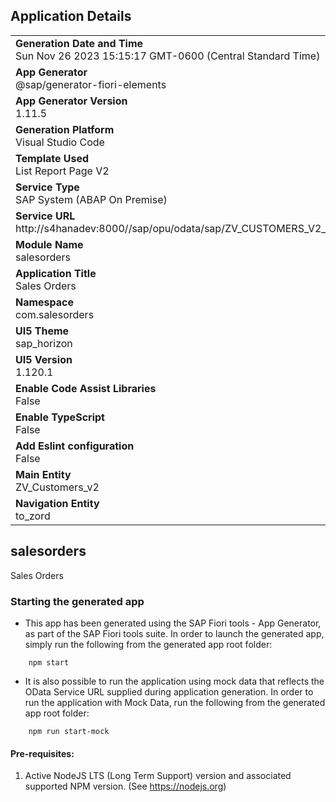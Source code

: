 ## Application Details
|               |
| ------------- |
|**Generation Date and Time**<br>Sun Nov 26 2023 15:15:17 GMT-0600 (Central Standard Time)|
|**App Generator**<br>@sap/generator-fiori-elements|
|**App Generator Version**<br>1.11.5|
|**Generation Platform**<br>Visual Studio Code|
|**Template Used**<br>List Report Page V2|
|**Service Type**<br>SAP System (ABAP On Premise)|
|**Service URL**<br>http://s4hanadev:8000//sap/opu/odata/sap/ZV_CUSTOMERS_V2_CDS
|**Module Name**<br>salesorders|
|**Application Title**<br>Sales Orders|
|**Namespace**<br>com.salesorders|
|**UI5 Theme**<br>sap_horizon|
|**UI5 Version**<br>1.120.1|
|**Enable Code Assist Libraries**<br>False|
|**Enable TypeScript**<br>False|
|**Add Eslint configuration**<br>False|
|**Main Entity**<br>ZV_Customers_v2|
|**Navigation Entity**<br>to_zord|

## salesorders

Sales Orders

### Starting the generated app

-   This app has been generated using the SAP Fiori tools - App Generator, as part of the SAP Fiori tools suite.  In order to launch the generated app, simply run the following from the generated app root folder:

```
    npm start
```

- It is also possible to run the application using mock data that reflects the OData Service URL supplied during application generation.  In order to run the application with Mock Data, run the following from the generated app root folder:

```
    npm run start-mock
```

#### Pre-requisites:

1. Active NodeJS LTS (Long Term Support) version and associated supported NPM version.  (See https://nodejs.org)


